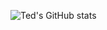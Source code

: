 ![Ted's GitHub stats](https://github-readme-stats.vercel.app/api?username=15Teds&count_private=true)
